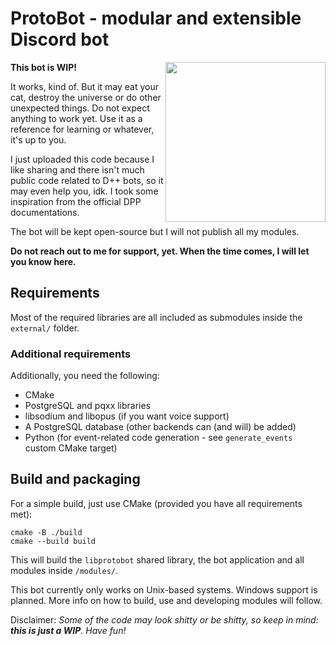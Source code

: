 # ProtoBot - modular and extensible Discord bot

<img align="right" width="256" height="256" src="https://cdn.discordapp.com/app-icons/981691832998166548/50e5fd7081e5692cd4cefcd5040a2cdd.png?size=256">

**This bot is WIP!**

It works, kind of. But it may eat your cat, destroy the universe or do other unexpected things. Do not expect anything
to work yet. Use it as a reference for learning or whatever, it's up to you.

I just uploaded this code because I like sharing and there isn't much public code related to D++ bots, so it may
even help you, idk. I took some inspiration from the official DPP documentations.

The bot will be kept open-source but I will not publish all my modules.

**Do not reach out to me for support, yet. When the time comes, I will let you know here.**

## Requirements
Most of the required libraries are all included as submodules inside the `external/` folder.

### Additional requirements
Additionally, you need the following:
- CMake
- PostgreSQL and pqxx libraries
- libsodium and libopus (if you want voice support)
- A PostgreSQL database (other backends can (and will) be added)
- Python (for event-related code generation - see `generate_events` custom CMake target)

## Build and packaging
For a simple build, just use CMake (provided you have all requirements met):
```
cmake -B ./build
cmake --build build
```

This will build the `libprotobot` shared library, the bot application and all modules inside `/modules/`.

This bot currently only works on Unix-based systems. Windows support is planned.  More info on how to build, use and developing modules will follow.

Disclaimer: *Some of the code may look shitty or be shitty, so keep in mind: **this is just a WIP**. Have fun!*

